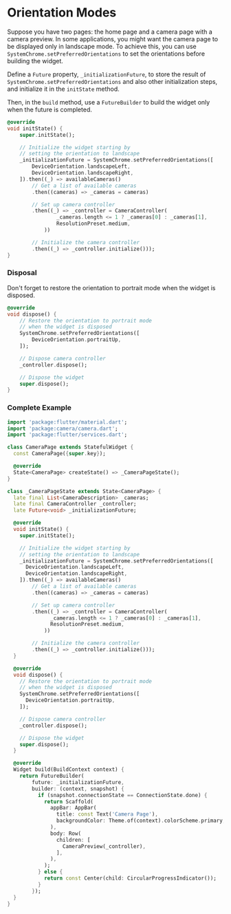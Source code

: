 # Orientation Modes


Suppose you have two pages: the home page and a camera page with a camera preview. In some applications, you might want the camera page to be displayed only in landscape mode. To achieve this, you can use `SystemChrome.setPreferredOrientations` to set the orientations before building the widget.

Define a `Future` property, `_initializationFuture`, to store the result of `SystemChrome.setPreferredOrientations` and also other initialization steps, and initialize it in the `initState` method. 

Then, in the `build` method, use a `FutureBuilder` to build the widget only when the future is completed.

```dart
@override
void initState() {
    super.initState();

    // Initialize the widget starting by
    // setting the orientation to landscape
    _initializationFuture = SystemChrome.setPreferredOrientations([
        DeviceOrientation.landscapeLeft,
        DeviceOrientation.landscapeRight,
    ]).then((_) => availableCameras()
        // Get a list of available cameras
        .then((cameras) => _cameras = cameras)

        // Set up camera controller
        .then((_) => _controller = CameraController(
                _cameras.length <= 1 ? _cameras[0] : _cameras[1],
                ResolutionPreset.medium,
            ))

        // Initialize the camera controller
        .then((_) => _controller.initialize()));
}
```

### Disposal

Don't forget to restore the orientation to portrait mode when the widget is disposed.

```dart
@override
void dispose() {
    // Restore the orientation to portrait mode
    // when the widget is disposed
    SystemChrome.setPreferredOrientations([
        DeviceOrientation.portraitUp,
    ]);

    // Dispose camera controller
    _controller.dispose();

    // Dispose the widget
    super.dispose();
}
```

### Complete Example

```dart
import 'package:flutter/material.dart';
import 'package:camera/camera.dart';
import 'package:flutter/services.dart';

class CameraPage extends StatefulWidget {
  const CameraPage({super.key});

  @override
  State<CameraPage> createState() => _CameraPageState();
}

class _CameraPageState extends State<CameraPage> {
  late final List<CameraDescription> _cameras;
  late final CameraController _controller;
  late Future<void> _initializationFuture;

  @override
  void initState() {
    super.initState();

    // Initialize the widget starting by
    // setting the orientation to landscape
    _initializationFuture = SystemChrome.setPreferredOrientations([
      DeviceOrientation.landscapeLeft,
      DeviceOrientation.landscapeRight,
    ]).then((_) => availableCameras()
        // Get a list of available cameras
        .then((cameras) => _cameras = cameras)

        // Set up camera controller
        .then((_) => _controller = CameraController(
              _cameras.length <= 1 ? _cameras[0] : _cameras[1],
              ResolutionPreset.medium,
            ))

        // Initialize the camera controller
        .then((_) => _controller.initialize()));
  }

  @override
  void dispose() {
    // Restore the orientation to portrait mode
    // when the widget is disposed
    SystemChrome.setPreferredOrientations([
      DeviceOrientation.portraitUp,
    ]);

    // Dispose camera controller
    _controller.dispose();

    // Dispose the widget
    super.dispose();
  }

  @override
  Widget build(BuildContext context) {
    return FutureBuilder(
        future: _initializationFuture,
        builder: (context, snapshot) {
          if (snapshot.connectionState == ConnectionState.done) {
            return Scaffold(
              appBar: AppBar(
                title: const Text('Camera Page'),
                backgroundColor: Theme.of(context).colorScheme.primary,
              ),
              body: Row(
                children: [
                  CameraPreview(_controller),
                ],
              ),
            );
          } else {
            return const Center(child: CircularProgressIndicator());
          }
        });
  }
}
```
